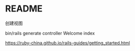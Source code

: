# README


创建视图

bin/rails generate controller Welcome index

https://ruby-china.github.io/rails-guides/getting_started.html